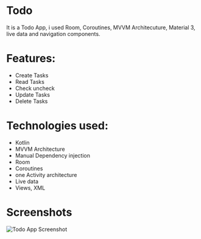 # Todo
It is a Todo App, i used Room, Coroutines, MVVM Architecuture, Material 3, live data and navigation components.

# Features:
* Create Tasks
* Read Tasks
* Check uncheck
* Update Tasks
* Delete Tasks

# Technologies used:
* Kotlin
* MVVM Architecture
* Manual Dependency injection
* Room
* Coroutines
* one Activity architecture
* Live data
* Views, XML

# Screenshots
![Todo App Screenshot](https://github.com/shoaibkhanae/CODSOFT-TodoListApp/assets/147998474/e975c9f5-6f4c-4a11-96f3-ac605cbc417f)




